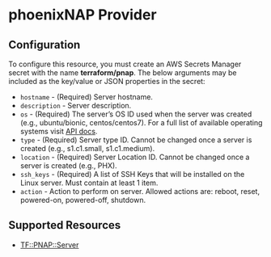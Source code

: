 # phoenixNAP Provider

## Configuration

To configure this resource, you must create an AWS Secrets Manager secret with the name **terraform/pnap**. The below arguments may be included as the key/value or JSON properties in the secret:

* `hostname` - (Required) Server hostname.
* `description` - Server description.
* `os` - (Required) The server’s OS ID used when the server was created (e.g., ubuntu/bionic, centos/centos7). For a full list of available operating systems visit [API docs](https://developers.phoenixnap.com/docs/bmc/1).
* `type` - (Required) Server type ID. Cannot be changed once a server is created (e.g., s1.c1.small, s1.c1.medium). 
* `location` - (Required) Server Location ID. Cannot be changed once a server is created (e.g., PHX).
* `ssh_keys` - (Required) A list of SSH Keys that will be installed on the Linux server. Must contain at least 1 item.
* `action` - Action to perform on server. Allowed actions are: reboot, reset, powered-on, powered-off, shutdown.


## Supported Resources

* [TF::PNAP::Server](../resources/pnap/TF-PNAP-Server/docs/README.md)